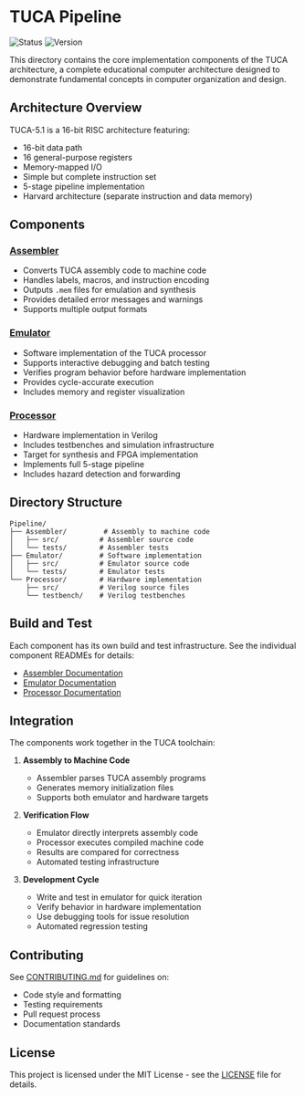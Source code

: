 # TUCA Pipeline

![Status](https://img.shields.io/badge/status-stable-green)
![Version](https://img.shields.io/badge/version-5.1-blue)

This directory contains the core implementation components of the TUCA architecture, a complete educational computer architecture designed to demonstrate fundamental concepts in computer organization and design.

## Architecture Overview

TUCA-5.1 is a 16-bit RISC architecture featuring:

- 16-bit data path
- 16 general-purpose registers
- Memory-mapped I/O
- Simple but complete instruction set
- 5-stage pipeline implementation
- Harvard architecture (separate instruction and data memory)

## Components

### [Assembler](Assembler/)

- Converts TUCA assembly code to machine code
- Handles labels, macros, and instruction encoding
- Outputs `.mem` files for emulation and synthesis
- Provides detailed error messages and warnings
- Supports multiple output formats

### [Emulator](Emulator/)

- Software implementation of the TUCA processor
- Supports interactive debugging and batch testing
- Verifies program behavior before hardware implementation
- Provides cycle-accurate execution
- Includes memory and register visualization

### [Processor](Processor/)

- Hardware implementation in Verilog
- Includes testbenches and simulation infrastructure
- Target for synthesis and FPGA implementation
- Implements full 5-stage pipeline
- Includes hazard detection and forwarding

## Directory Structure

```
Pipeline/
├── Assembler/         # Assembly to machine code
│   ├── src/          # Assembler source code
│   └── tests/        # Assembler tests
├── Emulator/         # Software implementation
│   ├── src/          # Emulator source code
│   └── tests/        # Emulator tests
└── Processor/        # Hardware implementation
    ├── src/          # Verilog source files
    └── testbench/    # Verilog testbenches
```

## Build and Test

Each component has its own build and test infrastructure. See the individual component READMEs for details:

- [Assembler Documentation](Assembler/README.md)
- [Emulator Documentation](Emulator/README.md)
- [Processor Documentation](Processor/README.md)

## Integration

The components work together in the TUCA toolchain:

1. **Assembly to Machine Code**

   - Assembler parses TUCA assembly programs
   - Generates memory initialization files
   - Supports both emulator and hardware targets

2. **Verification Flow**

   - Emulator directly interprets assembly code
   - Processor executes compiled machine code
   - Results are compared for correctness
   - Automated testing infrastructure

3. **Development Cycle**
   - Write and test in emulator for quick iteration
   - Verify behavior in hardware implementation
   - Use debugging tools for issue resolution
   - Automated regression testing

## Contributing

See [CONTRIBUTING.md](../../CONTRIBUTING.md) for guidelines on:

- Code style and formatting
- Testing requirements
- Pull request process
- Documentation standards

## License

This project is licensed under the MIT License - see the [LICENSE](../../LICENSE) file for details.
